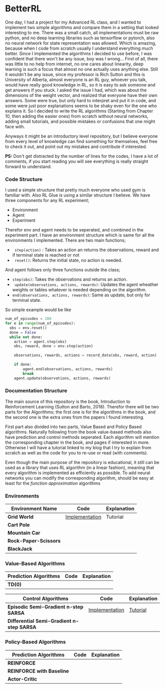 # BetterRL
One day, I had a project for my Advanced RL class, and I wanted to implement two simple algorithms and compare them in a setting that looked interesting to me. There was a small catch, all implementations must be raw python, and no deep learning libraries such as tensorflow or pytorch, also no neural network for state representation was allowed. Which is amazing, because when I code from scratch usually I understand everything much better. Since I implemented the algorithms I decided to use before, I was confident that there won't be any issue, boy was I wrong... First of all, there was little to no help from internet, no one cares about linearity, deep learning is such a focus that almost no one actually uses anything else. Still it wouldn't be any issue, since my professor is Rich Sutton and this is University of Alberta, almost everyone is an RL guy, whoever you talk, would have really good knowledge in RL, so it is easy to ask someone and get answers if you stuck. I asked the issue I had, which was about the dimensions of the weight vector, and realized that everyone have their own answers. Some were true, but only hard to interpret and put it in code, and some were just poor explanations seems to be shaky even for the one who explains it. So I decided to write the RL algorithms (Starting from Chapter 10, then adding the easier ones) from scratch without neural networks, adding small tutorials, and possible mistakes or confusions that one might face with.

Anyways it might be an introductory level repository, but I believe everyone from every level of knowledge can find something for themselves, feel free to check it out, and point out my mistakes and contribute if interested.

**PS:** Don't get distracted by the number of lines for the codes, I have a lot of comments, if you start reading you will see everything is really straight forward to understand.

### Code Structure

I used a simple structure that pretty much everyone who used gym is familiar with. Also RL Glue is using a similar structure I believe. We have three components for any RL experiment;

- Environment
- Agent
- Experiment

Therefor env and agent needs to be seperated, and combined in the experiment part. I have an environment structure which is same for all the environments I implemented. There are two main functions;

- ` step(action)` : Takes an action an returns the observations, reward and if terminal state is reached or not
- ` reset()`: Returns the initial state, no action is needed.

And agent follows only three functions outside the class;

- `step(obs)`: Takes the observations and returns an action.
- ` update(observations, actions, rewards)`: Updates the agent wheather weights or tables whatever is needed depending on the algorithm.
- `end(observations, actions, rewards)`: Same as update, but only for terminal state.

So simple example would be like

```python
num_of_episodes = 100
for e in range(num_of_episodes):
  obs = env.reset()
  done = False
  while not done:
    action = agent.step(obs)
    obs, reward, done = env.step(action)
    
    observations, rewards, actions = record_data(obs, reward, action)
    
    if done:
        agent.end(observations, actions, rewards)
        break
    agent.update(observations, actions, rewards)
```

### Documentation Structure

The main source of this repository is the book, Introduction to Reinforcement Learning (Sutton and Barto, 2018). Therefor there will be two parts for the Algorithms; the first one is for the algorithms in the book, and the second one is the extra ones from the papers I found interesting.

First part also divided into two parts, Value Based and Policy Based algorithms. Naturally following from the book value-based methods also have prediction and control methods seperated. Each algorithm will mention the corresponding chapter in the book, and pages if interested in more. Otherwise I will have a tutorial linked to my blog that I try to explain from scratch as well as the code for you to re-use or read (with comments).  

Even though the main purpose of the repository is educational, it still can be used as a library that uses RL algorithm (in a linear fashion), meaning that every algorithm is implemented as efficiently as possible. To add neural networks you can modify the corresponding algorithm, should be easy at least for the *function approximation* algorithms

### Environments

| Environment Name        | Code                                          |Explanation|
| ----------------------- | --------------------------------------------- | -------- |
| **Grid World**          | [Implementation](/environments/grid_world.py) | Tutorial |
| **Cart Pole**           |                                               |          |
| **Mountain Car**        |                                               |          |
| **Rock-Paper-Scissors** |                                               |          |
| **BlackJack**           |                                               |          |

### Value-Based Algorithms

| Prediction Algorithms   | Code                                          |Explanation|
| ----------------------- | --------------------------------------------- | --------- |
| **TD(0)** 		  |						  |	      | 

| Control Algorithms      | Code                                          |Explanation|
| ----------------------- | --------------------------------------------- | -------- |
| **Episodic Semi-Gradient n-step SARSA**    | [Implementation](value_based/Semi_Gradient_SARSA.py) | [Tutorial](https://bedirt.github.io/2020/03/10/Semi-Gradient-Control/) |
| **Differential Semi-Gradient n-step SARSA**|     |          |

### Policy-Based Algorithms

| Prediction Algorithms   | Code                                          |Explanation|
| ----------------------- | --------------------------------------------- | --------- |
| **REINFORCE** 	  |						  |	      | 
| **REINFORCE with Baseline**|						  |	      | 
| **Actor-Critic** 	  |						  |	      | 

